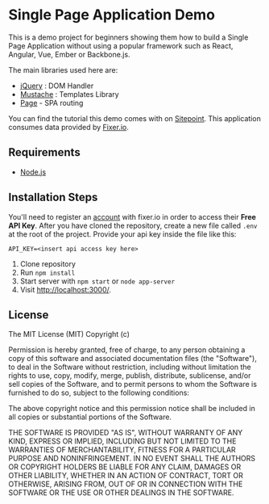 # Single Page Application Demo

This is a demo project for beginners showing them how to build a Single Page Application without using a popular framework such as React, Angular, Vue, Ember or Backbone.js.

The main libraries used here are:

- [jQuery](https://jquery.com/) : DOM Handler
- [Mustache](https://mustache.github.io/) : Templates Library
- [Page](https://github.com/visionmedia/page.js/) - SPA routing

You can find the tutorial this demo comes with on [Sitepoint](https://www.sitepoint.com).
This application consumes data provided by [Fixer.io](https://fixer.io).

## Requirements

- [Node.js](http://nodejs.org/)

## Installation Steps

You'll need to register an [account](https://fixer.io/signup/free) with fixer.io in order to access their **Free API Key**. After you have cloned the repository, create a new file called `.env` at the root of the project. Provide your api key inside the file like this:

```env
API_KEY=<insert api access key here>
```

1. Clone repository
2. Run `npm install`
3. Start server with `npm start` or `node app-server`
4. Visit [http://localhost:3000/](http://localhost:3000/).

## License

The MIT License (MIT) Copyright (c)

Permission is hereby granted, free of charge, to any person obtaining a copy of this software and associated documentation files (the "Software"), to deal in the Software without restriction, including without limitation the rights to use, copy, modify, merge, publish, distribute, sublicense, and/or sell copies of the Software, and to permit persons to whom the Software is furnished to do so, subject to the following conditions:

The above copyright notice and this permission notice shall be included in all copies or substantial portions of the Software.

THE SOFTWARE IS PROVIDED "AS IS", WITHOUT WARRANTY OF ANY KIND, EXPRESS OR IMPLIED, INCLUDING BUT NOT LIMITED TO THE WARRANTIES OF MERCHANTABILITY, FITNESS FOR A PARTICULAR PURPOSE AND NONINFRINGEMENT. IN NO EVENT SHALL THE AUTHORS OR COPYRIGHT HOLDERS BE LIABLE FOR ANY CLAIM, DAMAGES OR OTHER LIABILITY, WHETHER IN AN ACTION OF CONTRACT, TORT OR OTHERWISE, ARISING FROM, OUT OF OR IN CONNECTION WITH THE SOFTWARE OR THE USE OR OTHER DEALINGS IN THE SOFTWARE.
